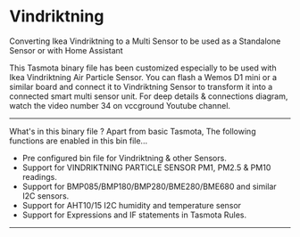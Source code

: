# Vindriktning
Converting Ikea Vindriktning to a Multi Sensor to be used as a Standalone Sensor or with Home Assistant

This Tasmota binary file has been customized especially to be used with Ikea Vindriktning Air Particle Sensor. You can flash a Wemos D1 mini or a similar board and connect it to Vindriktning Sensor to transform it into a connected smart multi sensor unit. For deep details & connections diagram, watch the video number 34 on vccground Youtube channel.
*************************************************************
What's in this binary file ?
Apart from basic Tasmota, The following functions are enabled in this bin file...
- Pre configured bin file for Vindriktning & other Sensors.
- Support for VINDRIKTNING PARTICLE SENSOR PM1, PM2.5 & PM10 readings.
- Support for BMP085/BMP180/BMP280/BME280/BME680 and similar I2C sensors.
- Support for AHT10/15 I2C humidity and temperature sensor
- Support for Expressions and IF statements in Tasmota Rules.
*************************************************************
